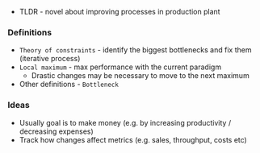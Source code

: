 * TLDR - novel about improving processes in production plant

### Definitions
* `Theory of constraints` - identify the biggest bottlenecks and fix them (iterative process)
* `Local maximum` - max performance with the current paradigm
    * Drastic changes may be necessary to move to the next maximum
* Other definitions - `Bottleneck`

### Ideas
* Usually goal is to make money (e.g. by increasing productivity / decreasing expenses)
* Track how changes affect metrics (e.g. sales, throughput, costs etc) 
